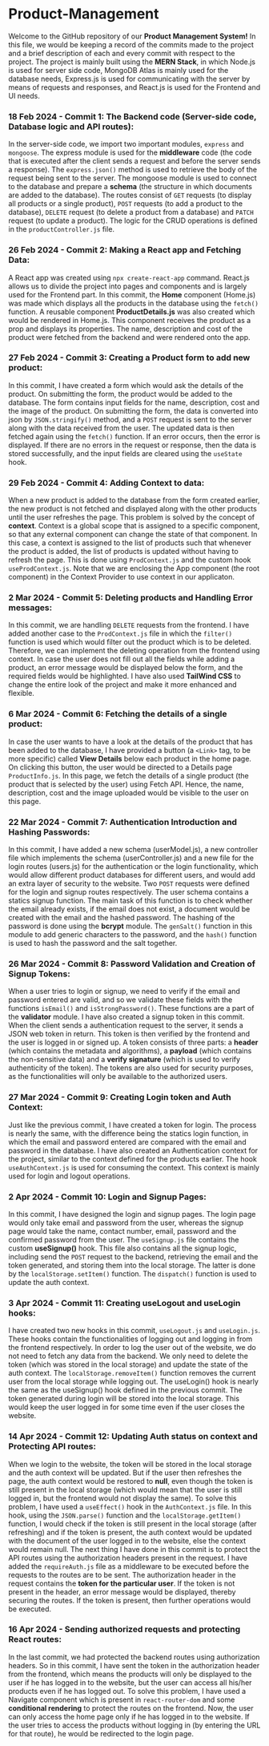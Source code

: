 # Product-Management
Welcome to the GitHub repository of our **Product Management System!** In this file, we would be keeping a record of the commits made to the project and a brief description of each and every commit with respect to the project. The project is mainly built using the **MERN Stack**, in which Node.js is used for server side code, MongoDB Atlas is mainly used for the database needs, Express.js is used for communicating with the server by means of requests and responses, and React.js is used for the Frontend and UI needs. 

### 18 Feb 2024 - Commit 1: The Backend code (Server-side code, Database logic and API routes):
In the server-side code, we import two important modules, `express` and `mongoose`. The express module is used for the **middleware** code (the code that is executed after the client sends a request and before the server sends a response). The `express.json()` method is used to retrieve the body of the request being sent to the server. The mongoose module is used to connect to the database and prepare a **schema** (the structure in which documents are added to the database). The routes consist of `GET` requests (to display all products or a single product), `POST` requests (to add a product to the database), `DELETE` request (to delete a product from a database) and `PATCH` request (to update a product). The logic for the CRUD operations is defined in the `productController.js` file.

### 26 Feb 2024 - Commit 2: Making a React app and Fetching Data:
A React app was created using `npx create-react-app` command. React.js allows us to divide the project into pages and components and is largely used for the Frontend part. In this commit, the **Home** component (Home.js) was made which displays all the products in the database using the `fetch()` function. A reusable component **ProductDetails.js** was also created which would be rendered in Home.js. This component receives the product as a prop and displays its properties. The name, description and cost of the product were fetched from the backend and were rendered onto the app. 

### 27 Feb 2024 - Commit 3: Creating a Product form to add new product:
In this commit, I have created a form which would ask the details of the product. On submitting the form, the product would be added to the database. The form contains input fields for the name, description, cost and the image of the product. On submitting the form, the data is converted into json by `JSON.stringify()` method, and a `POST` request is sent to the server along with the data received from the user. The updated data is then fetched again using the `fetch()` function. If an error occurs, then the error is displayed. If there are no errors in the request or response, then the data is stored successfully, and the input fields are cleared using the `useState` hook. 

### 29 Feb 2024 - Commit 4: Adding Context to data:
When a new product is added to the database from the form created earlier, the new product is not fetched and displayed along with the other products until the user refreshes the page. This problem is solved by the concept of **context**. Context is a global scope that is assigned to a specific component, so that any external component can change the state of that component. In this case, a context is assigned to the list of products such that whenever the product is added, the list of products is updated without having to refresh the page. This is done using `ProdContext.js` and the custom hook `useProdContext.js`. Note that we are enclosing the App component (the root component) in the Context Provider to use context in our applicaton.

### 2 Mar 2024 - Commit 5: Deleting products and Handling Error messages:
In this commit, we are handling `DELETE` requests from the frontend. I have added another case to the `ProdContext.js` file in which the `filter()` function is used which would filter out the product which is to be deleted. Therefore, we can implement the deleting operation from the frontend using context. In case the user does not fill out all the fields while adding a product, an error message would be displayed below the form, and the required fields would be highlighted. I have also used **TailWind CSS** to change the entire look of the project and make it more enhanced and flexible.

### 6 Mar 2024 - Commit 6: Fetching the details of a single product:
In case the user wants to have a look at the details of the product that has been added to the database, I have provided a button (a `<Link>` tag, to be more specific) called **View Details** below each product in the home page. On clicking this button, the user would be directed to a Details page `ProductInfo.js`. In this page, we fetch the details of a single product (the product that is selected by the user) using Fetch API. Hence, the name, description, cost and the image uploaded would be visible to the user on this page.

### 22 Mar 2024 - Commit 7: Authentication Introduction and Hashing Passwords:
In this commit, I have added a new schema (userModel.js), a new controller file which implements the schema (userController.js) and a new file for the login routes (users.js) for the authentication or the login functionality, which would allow different product databases for different users, and would add an extra layer of security to the website. Two `POST` requests were defined for the login and signup routes respectively. The user schema contains a statics signup function. The main task of this function is to check whether the email already exists, if the email does not exist, a document would be created with the email and the hashed password. The hashing of the password is done using the **bcrypt** module. The `genSalt()` function in this module to add generic characters to the password, and the `hash()` function is used to hash the password and the salt together.

### 26 Mar 2024 - Commit 8: Password Validation and Creation of Signup Tokens:
When a user tries to login or signup, we need to verify if the email and password entered are valid, and so we validate these fields with the functions `isEmail()` and `isStrongPassword()`. These functions are a part of the **validator** module. I have also created a signup token in this commit. When the client sends a authentication request to the server, it sends a JSON web token in return. This token is then verified by the frontend and the user is logged in or signed up. A token consists of three parts: a **header** (which contains the metadata and algorithms), a **payload** (which contains the non-sensitive data) and a **verify signature** (which is used to verify authenticity of the token). The tokens are also used for security purposes, as the functionalities will only be available to the authorized users.

### 27 Mar 2024 - Commit 9: Creating Login token and Auth Context:
Just like the previous commit, I have created a token for login. The process is nearly the same, with the difference being the statics login function, in which the email and password entered are compared with the email and password in the database. I have also created an Authentication context for the project, similar to the context defined for the products earlier. The hook `useAuthContext.js` is used for consuming the context. This context is mainly used for login and logout operations.

### 2 Apr 2024 - Commit 10: Login and Signup Pages:
In this commit, I have designed the login and signup pages. The login page would only take email and password from the user, whereas the signup page would take the name, contact number, email, password and the confirmed password from the user. The `useSignup.js` file contains the custom **useSignup()** hook. This file also contains all the signup logic, including send the `POST` request to the backend, retrieving the email and the token generated, and storing them into the local storage. The latter is done by the `localStorage.setItem()` function. The `dispatch()` function is used to update the auth context.

### 3 Apr 2024 - Commit 11: Creating useLogout and useLogin hooks:
I have created two new hooks in this commit, `useLogout.js` and `useLogin.js`. These hooks contain the functionalities of logging out and logging in from the frontend respectively. In order to log the user out of the website, we do not need to fetch any data from the backend. We only need to delete the token (which was stored in the local storage) and update the state of the auth context. The `localStorage.removeItem()` function removes the current user from the local storage while logging out. The useLogin() hook is nearly the same as the useSignup() hook defined in the previous commit. The token generated during login will be stored into the local storage. This would keep the user logged in for some time even if the user closes the website.

### 14 Apr 2024 - Commit 12: Updating Auth status on context and Protecting API routes:
When we login to the website, the token will be stored in the local storage and the auth context will be updated. But if the user then refreshes the page, the auth context would be restored to **null**, even though the token is still present in the local storage (which would mean that the user is still logged in, but the frontend would not display the same). To solve this problem, I have used a `useEffect()` hook in the `AuthContext.js` file. In this hook, using the `JSON.parse()` function and the `localStorage.getItem()` function, I would check if the token is still present in the local storage (after refreshing) and if the token is present, the auth context would be updated with the document of the user logged in to the website, else the context would remain null.
The next thing I have done in this commit is to protect the API routes using the authorization headers present in the request. I have added the `requireAuth.js` file as a middleware to be executed before the requests to the routes are to be sent. The authorization header in the request contains the **token for the particular user**. If the token is not present in the header, an error message would be displayed, thereby securing the routes. If the token is present, then further operations would be executed.

### 16 Apr 2024 - Sending authorized requests and protecting React routes:
In the last commit, we had protected the backend routes using authorization headers. So in this commit, I have sent the token in the authorization header from the frontend, which means the products will only be displayed to the user if he has logged in to the website, but the user can access all his/her products even if he has logged out. To solve this problem, I have used a Navigate component which is present in `react-router-dom` and some **conditional rendering** to protect the routes on the frontend. Now, the user can only access the home page only if he has logged in to the website. If the user tries to access the products without logging in (by entering the URL for that route), he would be redirected to the login page.